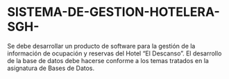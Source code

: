 # SISTEMA-DE-GESTION-HOTELERA-SGH-
Se debe desarrollar un producto de software para la gestión de la información de ocupación y reservas del Hotel “El Descanso”. El desarrollo de la base de datos debe hacerse conforme a los temas tratados en la asignatura de Bases de Datos.
